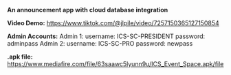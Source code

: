 **An announcement app with cloud database integration**

**Video Demo:**
	https://www.tiktok.com/@jlpile/video/7257150365127150854

**Admin Accounts:**
Admin 1:
	username: ICS-SC-PRESIDENT
	password: adminpass
Admin 2:
	username: ICS-SC-PRO
 	password: newpass

**.apk file:**
	https://www.mediafire.com/file/63saawc5lyunn9u/ICS_Event_Space.apk/file



